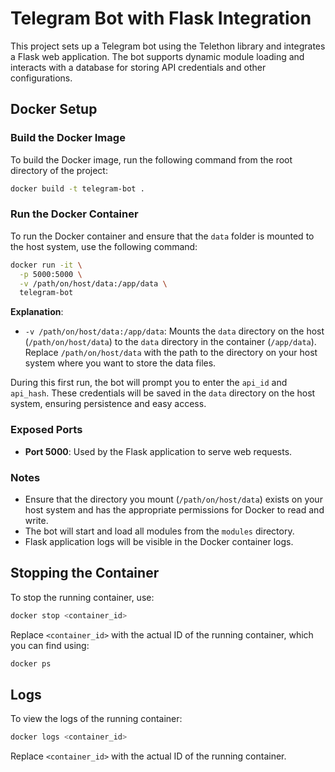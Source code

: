 # Telegram Bot with Flask Integration

This project sets up a Telegram bot using the Telethon library and integrates a Flask web application. The bot supports dynamic module loading and interacts with a database for storing API credentials and other configurations.

## Docker Setup

### Build the Docker Image

To build the Docker image, run the following command from the root directory of the project:

```sh
docker build -t telegram-bot .
```

### Run the Docker Container

To run the Docker container and ensure that the `data` folder is mounted to the host system, use the following command:

```sh
docker run -it \
  -p 5000:5000 \
  -v /path/on/host/data:/app/data \
  telegram-bot
```

**Explanation**:
- `-v /path/on/host/data:/app/data`: Mounts the `data` directory on the host (`/path/on/host/data`) to the `data` directory in the container (`/app/data`). Replace `/path/on/host/data` with the path to the directory on your host system where you want to store the data files.

During this first run, the bot will prompt you to enter the `api_id` and `api_hash`. These credentials will be saved in the `data` directory on the host system, ensuring persistence and easy access.

### Exposed Ports

- **Port 5000**: Used by the Flask application to serve web requests.

### Notes

- Ensure that the directory you mount (`/path/on/host/data`) exists on your host system and has the appropriate permissions for Docker to read and write.
- The bot will start and load all modules from the `modules` directory.
- Flask application logs will be visible in the Docker container logs.

## Stopping the Container

To stop the running container, use:

```sh
docker stop <container_id>
```

Replace `<container_id>` with the actual ID of the running container, which you can find using:

```sh
docker ps
```

## Logs

To view the logs of the running container:

```sh
docker logs <container_id>
```

Replace `<container_id>` with the actual ID of the running container.

